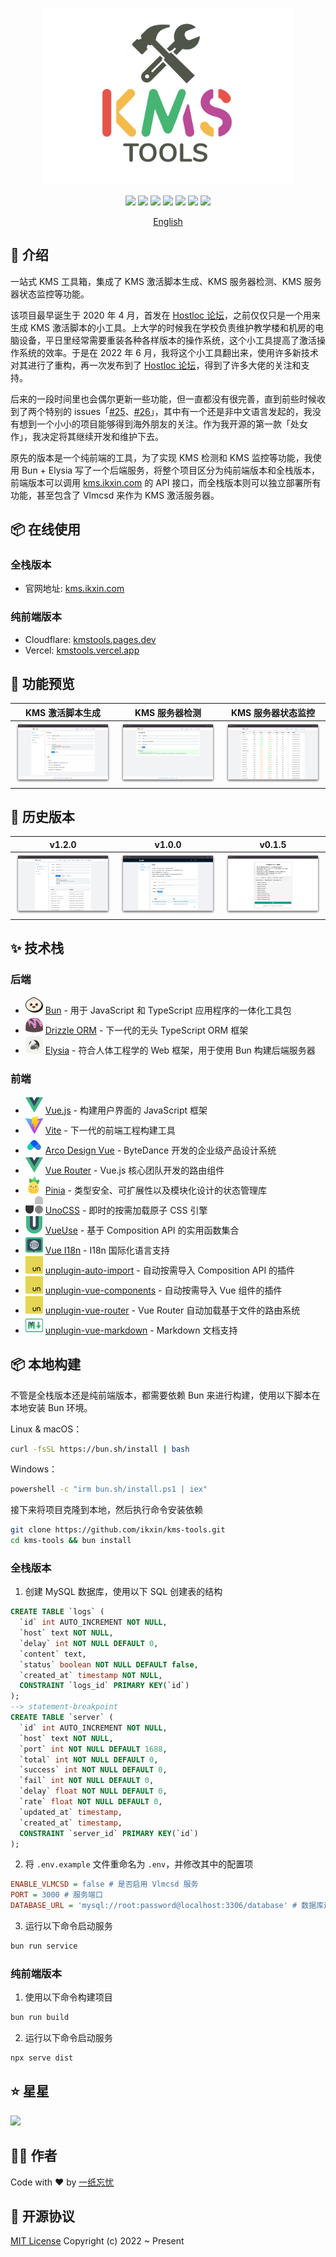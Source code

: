 <p align="center">
  <img width="400" src="./src/assets/images/readme-logo.svg" />
</p>

<p align="center">
  <a href="https://github.com/ikxin/kms-tools/releases"><img src="https://badgen.net/github/release/ikxin/kms-tools" /></a>
  <a href="https://github.com/ikxin/kms-tools/stargazers"><img src="https://badgen.net/github/stars/ikxin/kms-tools" /></a>
  <a href="https://github.com/ikxin/kms-tools/network/members"><img src="https://badgen.net/github/forks/ikxin/kms-tools" /></a>
  <a href="https://github.com/ikxin/kms-tools/commits"><img src="https://badgen.net/github/commits/ikxin/kms-tools" /></a>
  <a href="https://github.com/ikxin/kms-tools/issues"><img src="https://badgen.net/github/issues/ikxin/kms-tools" /></a>
  <a href="https://github.com/ikxin/kms-tools/watchers"><img src="https://badgen.net/github/watchers/ikxin/kms-tools" /></a>
  <a href="https://github.com/ikxin/kms-tools/blob/master/LICENSE"><img src="https://badgen.net/github/license/ikxin/kms-tools" /></a>
</p>

<p align="center" class="hidden">
  <a href="./README_EN.md">English</a>
</p>

## 📖 介绍

一站式 KMS 工具箱，集成了 KMS 激活脚本生成、KMS 服务器检测、KMS 服务器状态监控等功能。

该项目最早诞生于 2020 年 4 月，首发在 [Hostloc 论坛](https://hostloc.com/thread-669158-1-1.html)，之前仅仅只是一个用来生成 KMS 激活脚本的小工具。上大学的时候我在学校负责维护教学楼和机房的电脑设备，平日里经常需要重装各种各样版本的操作系统，这个小工具提高了激活操作系统的效率。于是在 2022 年 6 月，我将这个小工具翻出来，使用许多新技术对其进行了重构，再一次发布到了 [Hostloc 论坛](https://hostloc.com/thread-1026408-1-1.html)，得到了许多大佬的关注和支持。

后来的一段时间里也会偶尔更新一些功能，但一直都没有很完善，直到前些时候收到了两个特别的 issues「[#25](https://github.com/ikxin/kms-tools/issues/25)、[#26](https://github.com/ikxin/kms-tools/issues/26)」，其中有一个还是非中文语言发起的，我没有想到一个小小的项目能够得到海外朋友的关注。作为我开源的第一款「处女作」，我决定将其继续开发和维护下去。

原先的版本是一个纯前端的工具，为了实现 KMS 检测和 KMS 监控等功能，我使用 Bun + Elysia 写了一个后端服务，将整个项目区分为纯前端版本和全栈版本，前端版本可以调用 [kms.ikxin.com](https://kms.ikxin.com) 的 API 接口，而全栈版本则可以独立部署所有功能，甚至包含了 Vlmcsd 来作为 KMS 激活服务器。

## 📦 在线使用

### 全栈版本

- 官网地址: [kms.ikxin.com](https://kms.ikxin.com)

### 纯前端版本

- Cloudflare: [kmstools.pages.dev](https://kmstools.pages.dev)
- Vercel: [kmstools.vercel.app](https://kmstools.vercel.app)

## 🌈 功能预览

| KMS 激活脚本生成                      | KMS 服务器检测                     | KMS 服务器状态监控                   |
| ------------------------------------- | ---------------------------------- | ------------------------------------ |
| ![](./src/assets/images/activate.png) | ![](./src/assets/images/check.png) | ![](./src/assets/images/monitor.png) |

## 👀 历史版本

| v1.2.0                              | v1.0.0                              | v0.1.5                              |
| ----------------------------------- | ----------------------------------- | ----------------------------------- |
| ![](./src/assets/images/v1.2.0.png) | ![](./src/assets/images/v1.0.0.png) | ![](./src/assets/images/v0.1.5.png) |

## ✨ 技术栈

### 后端

- <img src="./src/assets/icons/logos/bun.svg" /> [Bun](https://github.com/oven-sh/bun) - 用于 JavaScript 和 TypeScript 应用程序的一体化工具包
- <img src="./src/assets/icons/logos/drizzle.svg" /> [Drizzle ORM](https://github.com/drizzle-team/drizzle-orm) - 下一代的无头 TypeScript ORM 框架
- <img src="./src/assets/icons/logos/elysia.svg" /> [Elysia](https://github.com/elysiajs/elysia) - 符合人体工程学的 Web 框架，用于使用 Bun 构建后端服务器

### 前端

- <img src="./src/assets/icons/logos/vue.svg" /> [Vue.js](https://github.com/vuejs/core) - 构建用户界面的 JavaScript 框架
- <img src="./src/assets/icons/logos/vite.svg" /> [Vite](https://github.com/vitejs/vite) - 下一代的前端工程构建工具
- <img src="./src/assets/icons/logos/arco.svg" /> [Arco Design Vue](https://github.com/arco-design/arco-design-vue) - ByteDance 开发的企业级产品设计系统
- <img src="./src/assets/icons/logos/vue-router.svg" /> [Vue Router](https://github.com/vuejs/vue-router) - Vue.js 核心团队开发的路由组件
- <img src="./src/assets/icons/logos/pinia.svg" /> [Pinia](https://github.com/vuejs/pinia) - 类型安全、可扩展性以及模块化设计的状态管理库
- <img src="./src/assets/icons/logos/unocss.svg" /> [UnoCSS](https://github.com/unocss/unocss) - 即时的按需加载原子 CSS 引擎
- <img src="./src/assets/icons/logos/vueuse.svg" /> [VueUse](https://github.com/vueuse/vueuse) - 基于 Composition API 的实用函数集合
- <img src="./src/assets/icons/logos/vue-i18n.svg" /> [Vue I18n](https://github.com/intlify/vue-i18n-next) - I18n 国际化语言支持
- <img src="./src/assets/icons/logos/unjs.svg" /> [unplugin-auto-import](https://github.com/antfu/unplugin-auto-import) - 自动按需导入 Composition API 的插件
- <img src="./src/assets/icons/logos/unjs.svg" /> [unplugin-vue-components](https://github.com/antfu/unplugin-vue-components) - 自动按需导入 Vue 组件的插件
- <img src="./src/assets/icons/logos/unjs.svg" /> [unplugin-vue-router](https://github.com/posva/unplugin-vue-router) - Vue Router 自动加载基于文件的路由系统
- <img src="./src/assets/icons/logos/markdown.svg" /> [unplugin-vue-markdown](https://github.com/unplugin/unplugin-vue-markdown) - Markdown 文档支持

## 📦 本地构建

不管是全栈版本还是纯前端版本，都需要依赖 Bun 来进行构建，使用以下脚本在本地安装 Bun 环境。

Linux & macOS：

```bash
curl -fsSL https://bun.sh/install | bash
```

Windows：

```bash
powershell -c "irm bun.sh/install.ps1 | iex"
```

接下来将项目克隆到本地，然后执行命令安装依赖

```bash
git clone https://github.com/ikxin/kms-tools.git
cd kms-tools && bun install
```

### 全栈版本

1. 创建 MySQL 数据库，使用以下 SQL 创建表的结构

```sql
CREATE TABLE `logs` (
  `id` int AUTO_INCREMENT NOT NULL,
  `host` text NOT NULL,
  `delay` int NOT NULL DEFAULT 0,
  `content` text,
  `status` boolean NOT NULL DEFAULT false,
  `created_at` timestamp NOT NULL,
  CONSTRAINT `logs_id` PRIMARY KEY(`id`)
);
--> statement-breakpoint
CREATE TABLE `server` (
  `id` int AUTO_INCREMENT NOT NULL,
  `host` text NOT NULL,
  `port` int NOT NULL DEFAULT 1688,
  `total` int NOT NULL DEFAULT 0,
  `success` int NOT NULL DEFAULT 0,
  `fail` int NOT NULL DEFAULT 0,
  `delay` float NOT NULL DEFAULT 0,
  `rate` float NOT NULL DEFAULT 0,
  `updated_at` timestamp,
  `created_at` timestamp,
  CONSTRAINT `server_id` PRIMARY KEY(`id`)
);
```

2. 将 `.env.example` 文件重命名为 `.env`，并修改其中的配置项

```ini
ENABLE_VLMCSD = false # 是否启用 Vlmcsd 服务
PORT = 3000 # 服务端口
DATABASE_URL = 'mysql://root:password@localhost:3306/database' # 数据库连接地址
```

3. 运行以下命令启动服务

```bash
bun run service
```

### 纯前端版本

1. 使用以下命令构建项目

```bash
bun run build
```

2. 运行以下命令启动服务

```bash
npx serve dist
```

## ⭐ 星星

<img class="w-full" src="https://starchart.cc/ikxin/kms-tools.svg" />

## 🧑‍💻 作者

Code with ❤️ by [一纸忘忧](https://blog.ikxin.com '一纸忘忧')

## 📜 开源协议

[MIT License](./LICENSE 'MIT License') Copyright (c) 2022 ~ Present

